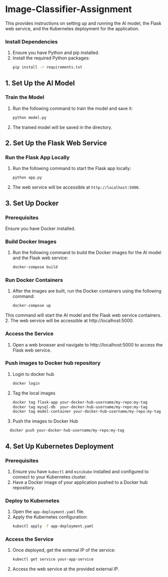 
# Image-Classifier-Assignment

This provides instructions on setting up and running the AI model, the Flask web service, and the Kubernetes deployment for the application.



### Install Dependencies
1. Ensure you have Python and pip installed.
2. Install the required Python packages:
   ```bash
   pip install -r requirements.txt
   ```
## 1. Set Up the AI Model
### Train the Model
1. Run the following command to train the model and save it:
   ```bash
   python model.py
   ```
2. The trained model will be saved in the directory.

## 2. Set Up the Flask Web Service

### Run the Flask App Locally
1. Run the following command to start the Flask app locally:
   ```bash
   python app.py
   ```
2. The web service will be accessible at `http://localhost:5000`.

## 3. Set Up Docker

### Prerequisites
Ensure you have Docker installed.

### Build Docker Images 
1. Run the following command to build the Docker images for the AI model and the Flask web service:
   ```bash
   docker-compose build
   ```

### Run Docker Containers
1. After the images are built, run the Docker containers using the following command:
   ```bash 
   docker-compose up
   ```
This command will start the AI model and the Flask web service containers.
2. The web service will be accessible at http://localhost:5000.

### Access the Service
1. Open a web browser and navigate to http://localhost:5000 to access the Flask web service.

### Push images to Docker hub repository 
1. Login to docker hub 
   ```bash 
   docker login
   ```
2. Tag the local images
    ```bash 
    docker tag flask-app your-docker-hub-username/my-repo:my-tag
    docker tag mysql-db  your-docker-hub-username/my-repo:my-tag
    docker tag model-container your-docker-hub-username/my-repo:my-tag
    ```
3. Push the images to Docker Hub
  ```bash 
    docker push your-docker-hub-username/my-repo:my-tag
   ```


## 4. Set Up Kubernetes Deployment

### Prerequisites
1. Ensure you have `kubectl` and `minikube` installed and  configured to connect to your Kubernetes cluster.
2. Have a Docker image of your application pushed to a Docker hub repository.

### Deploy to Kubernetes
1. Open the `app-deployment.yaml` file.
2. Apply the Kubernetes configuration:
   ```bash
   kubectl apply -f app-deployment.yaml
   ```

### Access the Service
1. Once deployed, get the external IP of the service:
   ```bash
   kubectl get service your-app-service
   ```
2. Access the web service at the provided external IP.



